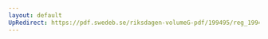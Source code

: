 ```yaml
---
layout: default
UpRedirect: https://pdf.swedeb.se/riksdagen-volumeG-pdf/199495/reg_199495_FiU/reg_199495_FiU_0002.pdf
---
```

